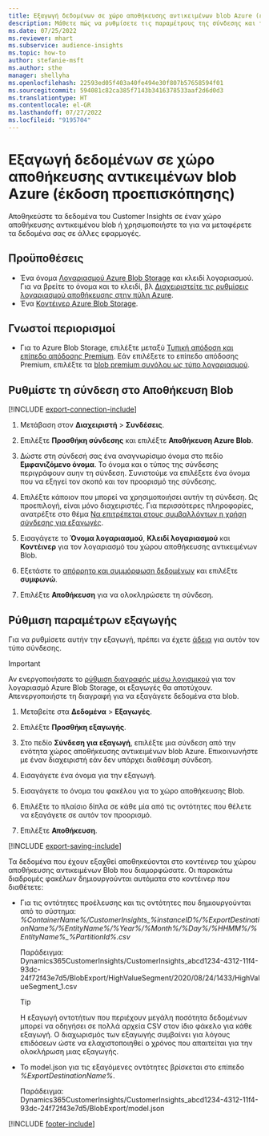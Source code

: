 ```yaml
---
title: Εξαγωγή δεδομένων σε χώρο αποθήκευσης αντικειμένων blob Azure (έκδοση προεπισκόπησης)
description: Μάθετε πώς να ρυθμίσετε τις παραμέτρους της σύνδεσης και της εξαγωγής σε χώρο αποθήκευσης blob.
ms.date: 07/25/2022
ms.reviewer: mhart
ms.subservice: audience-insights
ms.topic: how-to
author: stefanie-msft
ms.author: sthe
manager: shellyha
ms.openlocfilehash: 22593ed05f403a40fe494e30f807b57658594f01
ms.sourcegitcommit: 594081c82ca385f7143b3416378533aaf2d6d0d3
ms.translationtype: HT
ms.contentlocale: el-GR
ms.lasthandoff: 07/27/2022
ms.locfileid: "9195704"
---
```

# <a name="export-data-to-an-azure-blob-storage-preview"></a>Εξαγωγή δεδομένων σε χώρο αποθήκευσης αντικειμένων blob Azure (έκδοση προεπισκόπησης)

Αποθηκεύστε τα δεδομένα του Customer Insights σε έναν χώρο αποθήκευσης αντικειμένου blob ή χρησιμοποιήστε τα για να μεταφέρετε τα δεδομένα σας σε άλλες εφαρμογές.

## <a name="prerequisites"></a>Προϋποθέσεις

- Ένα όνομα [Λογαριασμού Azure Blob Storage](/azure/storage/blobs/create-data-lake-storage-account) και κλειδί λογαριασμού. Για να βρείτε το όνομα και το κλειδί, βλ [Διαχειριστείτε τις ρυθμίσεις λογαριασμού αποθήκευσης στην πύλη Azure](/azure/storage/common/storage-account-manage).
- Ένα [Κοντέινερ Azure Blob Storage](/azure/storage/blobs/storage-quickstart-blobs-portal#create-a-container).

## <a name="known-limitations"></a>Γνωστοί περιορισμοί

- Για το Azure Blob Storage, επιλέξτε μεταξύ [Τυπική απόδοση και επίπεδο απόδοσης Premium](/azure/storage/blobs/storage-blob-performance-tiers). Εάν επιλέξετε το επίπεδο απόδοσης Premium, επιλέξτε τα [blob premium συνόλου ως τύπο λογαριασμού](/azure/storage/common/storage-account-overview#types-of-storage-accounts).

## <a name="set-up-connection-to-blob-storage"></a>Ρυθμίστε τη σύνδεση στο Αποθήκευση Blob

[!INCLUDE [export-connection-include](includes/export-connection-admn.md)]

1. Μετάβαση στον **Διαχειριστή** > **Συνδέσεις**.

1. Επιλέξτε **Προσθήκη σύνδεσης** και επιλέξτε **Αποθήκευση Azure Blob**.

1. Δώστε στη σύνδεσή σας ένα αναγνωρίσιμο όνομα στο πεδίο **Εμφανιζόμενο όνομα**. Το όνομα και ο τύπος της σύνδεσης περιγράφουν αυην τη σύνδεση. Συνιστούμε να επιλέξετε ένα όνομα που να εξηγεί τον σκοπό και τον προορισμό της σύνδεσης.

1. Επιλέξτε κάποιον που μπορεί να χρησιμοποιήσει αυτήν τη σύνδεση. Ως προεπιλογή, είναι μόνο διαχειριστές. Για περισσότερες πληροφορίες, ανατρέξτε στο θέμα [Να επιτρέπεται στους συμβαλλόντων η χρήση σύνδεσης για εξαγωγές](connections.md#allow-contributors-to-use-a-connection-for-exports).

1. Εισαγάγετε το **Όνομα λογαριασμού**, **Κλειδί λογαριασμού** και **Κοντέινερ** για τον λογαριασμό του χώρου αποθήκευσης αντικειμένων Blob.

1. Εξετάστε το [απόρρητο και συμμόρφωση δεδομένων](connections.md#data-privacy-and-compliance) και επιλέξτε **συμφωνώ**.

1. Επιλέξτε **Αποθήκευση** για να ολοκληρώσετε τη σύνδεση.

## <a name="configure-an-export"></a>Ρύθμιση παραμέτρων εξαγωγής

Για να ρυθμίσετε αυτήν την εξαγωγή, πρέπει να έχετε [άδεια](export-destinations.md#set-up-a-new-export) για αυτόν τον τύπο σύνδεσης.

> [!IMPORTANT]
> Αν ενεργοποιήσατε το [ρύθμιση διαγραφής μέσω λογισμικού](/azure/storage/blobs/soft-delete-blob-enable) για τον λογαριασμό Azure Blob Storage, οι εξαγωγές θα αποτύχουν. Απενεργοποιήστε τη διαγραφή για να εξαγάγετε δεδομένα στα blob.

1. Μεταβείτε στα **Δεδομένα** > **Εξαγωγές**.

1. Επιλέξτε **Προσθήκη εξαγωγής**.

1. Στο πεδίο **Σύνδεση για εξαγωγή**, επιλέξτε μια σύνδεση από την ενότητα χώρος αποθήκευσης αντικειμένων blob Azure. Επικοινωνήστε με έναν διαχειριστή εάν δεν υπάρχει διαθέσιμη σύνδεση.

1. Εισαγάγετε ένα όνομα για την εξαγωγή.

1. Εισαγάγετε το όνομα του φακέλου για το χώρο αποθήκευσης Blob.

1. Επιλέξτε το πλαίσιο δίπλα σε κάθε μία από τις οντότητες που θέλετε να εξαγάγετε σε αυτόν τον προορισμό.

1. Επιλέξτε **Αποθήκευση**.

[!INCLUDE [export-saving-include](includes/export-saving.md)]

Τα δεδομένα που έχουν εξαχθεί αποθηκεύονται στο κοντέινερ του χώρου αποθήκευσης αντικειμένων Blob που διαμορφώσατε. Οι παρακάτω διαδρομές φακέλων δημιουργούνται αυτόματα στο κοντέινερ που διαθέτετε:

- Για τις οντότητες προέλευσης και τις οντότητες που δημιουργούνται από το σύστημα:  
  *%ContainerName%/CustomerInsights_%instanceID%/%ExportDestinationName%/%EntityName%/%Year%/%Month%/%Day%/%HHMM%/%EntityName%_%PartitionId%.csv*  

  Παράδειγμα: Dynamics365CustomerInsights/CustomerInsights_abcd1234-4312-11f4-93dc-24f72f43e7d5/BlobExport/HighValueSegment/2020/08/24/1433/HighValueSegment_1.csv
  
  > [!TIP]
  > Η εξαγωγή οντοτήτων που περιέχουν μεγάλη ποσότητα δεδομένων μπορεί να οδηγήσει σε πολλά αρχεία CSV στον ίδιο φάκελο για κάθε εξαγωγή. Ο διαχωρισμός των εξαγωγής συμβαίνει για λόγους επιδόσεων ώστε να ελαχιστοποιηθεί ο χρόνος που απαιτείται για την ολοκλήρωση μιας εξαγωγής.

- Το model.json για τις εξαγόμενες οντότητες βρίσκεται στο επίπεδο *%ExportDestinationName%*.  
  
  Παράδειγμα: Dynamics365CustomerInsights/CustomerInsights_abcd1234-4312-11f4-93dc-24f72f43e7d5/BlobExport/model.json

[!INCLUDE [footer-include](includes/footer-banner.md)]

